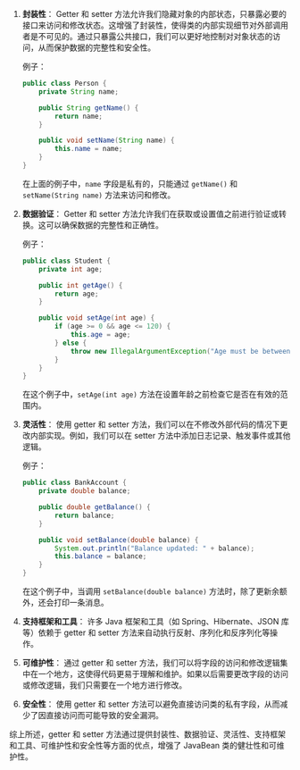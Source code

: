 1. **封装性**：
   Getter 和 setter 方法允许我们隐藏对象的内部状态，只暴露必要的接口来访问和修改状态。这增强了封装性，使得类的内部实现细节对外部调用者是不可见的。通过只暴露公共接口，我们可以更好地控制对对象状态的访问，从而保护数据的完整性和安全性。

   例子：
   ```Java
   public class Person {
       private String name;

       public String getName() {
           return name;
       }

       public void setName(String name) {
           this.name = name;
       }
   }
   ```
   在上面的例子中，`name` 字段是私有的，只能通过 `getName()` 和 `setName(String name)` 方法来访问和修改。

2. **数据验证**：
   Getter 和 setter 方法允许我们在获取或设置值之前进行验证或转换。这可以确保数据的完整性和正确性。

   例子：
   ```java
   public class Student {
       private int age;

       public int getAge() {
           return age;
       }

       public void setAge(int age) {
           if (age >= 0 && age <= 120) {
               this.age = age;
           } else {
               throw new IllegalArgumentException("Age must be between 0 and 120.");
           }
       }
   }
   ```
   在这个例子中，`setAge(int age)` 方法在设置年龄之前检查它是否在有效的范围内。

3. **灵活性**：
   使用 getter 和 setter 方法，我们可以在不修改外部代码的情况下更改内部实现。例如，我们可以在 setter 方法中添加日志记录、触发事件或其他逻辑。

   例子：
   ```java
   public class BankAccount {
       private double balance;

       public double getBalance() {
           return balance;
       }

       public void setBalance(double balance) {
           System.out.println("Balance updated: " + balance);
           this.balance = balance;
       }
   }
   ```
   在这个例子中，当调用 `setBalance(double balance)` 方法时，除了更新余额外，还会打印一条消息。

4. **支持框架和工具**：
   许多 Java 框架和工具（如 Spring、Hibernate、JSON 库等）依赖于 getter 和 setter 方法来自动执行反射、序列化和反序列化等操作。

5. **可维护性**：
   通过 getter 和 setter 方法，我们可以将字段的访问和修改逻辑集中在一个地方，这使得代码更易于理解和维护。如果以后需要更改字段的访问或修改逻辑，我们只需要在一个地方进行修改。

6. **安全性**：
   使用 getter 和 setter 方法可以避免直接访问类的私有字段，从而减少了因直接访问而可能导致的安全漏洞。

综上所述，getter 和 setter 方法通过提供封装性、数据验证、灵活性、支持框架和工具、可维护性和安全性等方面的优点，增强了 JavaBean 类的健壮性和可维护性。